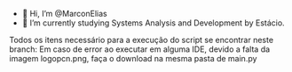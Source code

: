 - 👋 Hi, I’m @MarconElias
- 🌱 I’m currently studying Systems Analysis and Development by Estácio.

Todos os itens necessário para a execução do script se encontrar neste branch:
Em caso de error ao executar em alguma IDE, devido a falta da imagem logopcn.png, faça o download na mesma pasta de main.py

<!---
MarconElias/MarconElias is a ✨ special ✨ repository because its `README.md` (this file) appears on your GitHub profile.
You can click the Preview link to take a look at your changes.
--->
